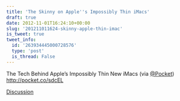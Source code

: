 ```yaml
---
title: 'The Skinny on Apple''s Impossibly Thin iMacs'
draft: true
date: 2012-11-01T16:24:10+00:00
slug: '201211011624-skinny-apple-thin-imac'
is_tweet: true
tweet_info:
  id: '263934445000728576'
  type: 'post'
  is_thread: False
---
```




The Tech Behind Apple’s Impossibly Thin New iMacs (via [@Pocket](https://x.com/Pocket)) <http://pocket.co/sdcEL>

[Discussion](https://x.com/sytelus/status/263934445000728576)
